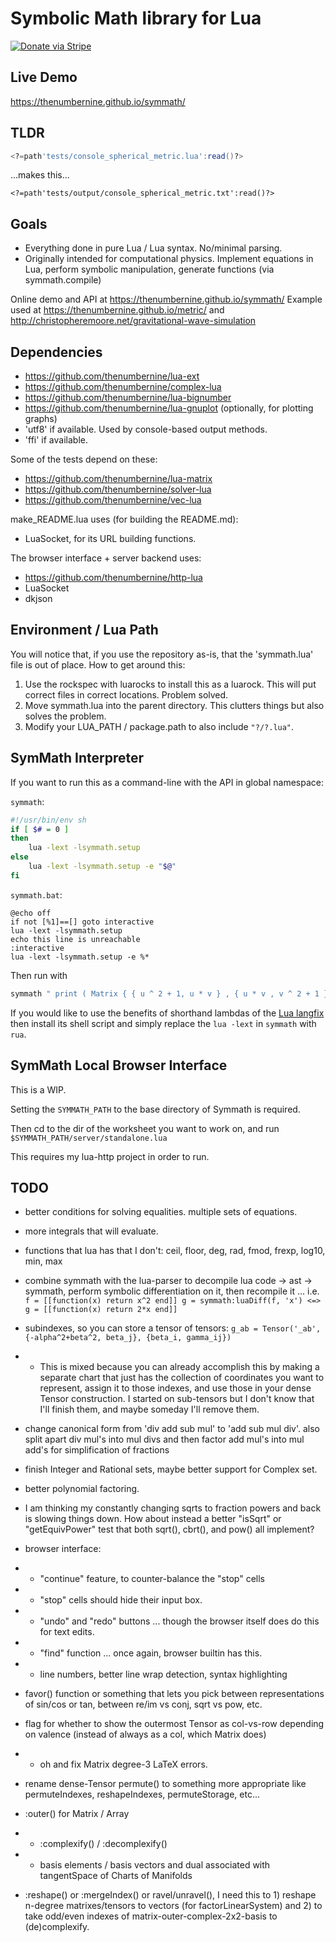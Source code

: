 # Symbolic Math library for Lua

[![Donate via Stripe](https://img.shields.io/badge/Donate-Stripe-green.svg)](https://buy.stripe.com/00gbJZ0OdcNs9zi288)<br>

## Live Demo

https://thenumbernine.github.io/symmath/

## TLDR

``` lua
<?=path'tests/console_spherical_metric.lua':read()?>
```

...makes this...

```
<?=path'tests/output/console_spherical_metric.txt':read()?>
```

## Goals

- Everything done in pure Lua / Lua syntax.  No/minimal parsing.
- Originally intended for computational physics.  Implement equations in Lua, perform symbolic manipulation, generate functions (via symmath.compile)

Online demo and API at https://thenumbernine.github.io/symmath/
Example used at https://thenumbernine.github.io/metric/
	and http://christopheremoore.net/gravitational-wave-simulation  

<?=path'README.reference.md':read()?>

## Dependencies

- https://github.com/thenumbernine/lua-ext
- https://github.com/thenumbernine/complex-lua
- https://github.com/thenumbernine/lua-bignumber
- https://github.com/thenumbernine/lua-gnuplot (optionally, for plotting graphs)
- 'utf8' if available.  Used by console-based output methods.
- 'ffi' if available.

Some of the tests depend on these:

- https://github.com/thenumbernine/lua-matrix
- https://github.com/thenumbernine/solver-lua
- https://github.com/thenumbernine/vec-lua

make\_README.lua uses (for building the README.md):

- LuaSocket, for its URL building functions.

The browser interface + server backend uses:

- https://github.com/thenumbernine/http-lua
- LuaSocket
- dkjson

## Environment / Lua Path

You will notice that, if you use the repository as-is, that the 'symmath.lua' file is out of place.
How to get around this:
1. Use the rockspec with luarocks to install this as a luarock.  This will put correct files in correct locations.  Problem solved.
2. Move symmath.lua into the parent directory.  This clutters things but also solves the problem.
3. Modify your LUA\_PATH / package.path to also include `"?/?.lua"`.

## SymMath Interpreter

If you want to run this as a command-line with the API in global namespace:

` symmath `:
``` bash
#!/usr/bin/env sh
if [ $# = 0 ]
then
	lua -lext -lsymmath.setup
else
	lua -lext -lsymmath.setup -e "$@"
fi
```

` symmath.bat `:
``` batch
@echo off
if not [%1]==[] goto interactive
lua -lext -lsymmath.setup
echo this line is unreachable
:interactive
lua -lext -lsymmath.setup -e %*
```

Then run with

``` sh
symmath " print ( Matrix { { u ^ 2 + 1, u * v } , { u * v , v ^ 2 + 1 } } : inverse ( ) ) "
```

If you would like to use the benefits of shorthand lambdas of the [Lua langfix](https://github.com/thenumbernine/langfix-lua) then install its shell script and simply replace the `lua -lext` in `symmath` with `rua`.

## SymMath Local Browser Interface

This is a WIP.

Setting the `SYMMATH_PATH` to the base directory of Symmath is required.

Then cd to the dir of the worksheet you want to work on, and run `$SYMMATH_PATH/server/standalone.lua`

This requires my lua-http project in order to run.

## TODO

- better conditions for solving equalities.  multiple sets of equations.

- more integrals that will evaluate.

- functions that lua has that I don't: ceil, floor, deg, rad, fmod, frexp, log10, min, max

- combine symmath with the lua-parser to decompile lua code -> ast -> symmath, perform symbolic differentiation on it, then recompile it ...
	i.e. `f = [[function(x) return x^2 end]] g = symmath:luaDiff(f, 'x') <=> g = [[function(x) return 2*x end]]`

- subindexes, so you can store a tensor of tensors: `g_ab = Tensor('_ab', {-alpha^2+beta^2, beta_j}, {beta_i, gamma_ij})`
-	- This is mixed because you can already accomplish this by making a separate chart that just has the collection of coordinates you want to represent, assign it to those indexes, and use those in your dense Tensor construction.  I started on sub-tensors but I don't know that I'll finish them, and maybe someday I'll remove them.

- change canonical form from 'div add sub mul' to 'add sub mul div'.  also split apart div mul's into mul divs and then factor add mul's into mul add's for simplification of fractions

- finish Integer and Rational sets, maybe better support for Complex set.

- better polynomial factoring.

- I am thinking my constantly changing sqrts to fraction powers and back is slowing things down.  How about instead a better "isSqrt" or "getEquivPower" test that both sqrt(), cbrt(), and pow() all implement?

- browser interface:
- - "continue" feature, to counter-balance the "stop" cells
- - "stop" cells should hide their input box.
- - "undo" and "redo" buttons ... though the browser itself does do this for text edits.
- - "find" function ... once again, browser builtin has this.
- - line numbers, better line wrap detection, syntax highlighting

- favor() function or something that lets you pick between representations of sin/cos or tan, between re/im vs conj, sqrt vs pow, etc.

- flag for whether to show the outermost Tensor as col-vs-row depending on valence (instead of always as a col, which Matrix does)
- - oh and fix Matrix degree-3 LaTeX errors.

- rename dense-Tensor permute() to something more appropriate like permuteIndexes, reshapeIndexes, permuteStorage, etc...
- :outer() for Matrix / Array
- - :complexify() / :decomplexify()
- - basis elements / basis vectors and dual associated with tangentSpace of Charts of Manifolds
- :reshape() or :mergeIndex() or ravel/unravel(), I need this to 1) reshape n-degree matrixes/tensors to vectors (for factorLinearSystem) and 2) to take odd/even indexes of matrix-outer-complex-2x2-basis to (de)complexify.

<?
require 'ext'
local url = require 'socket.url'

local base = [[https://thenumbernine.github.io/lua/symmath/]]

local s = table{[[
Output Examples:
]]}

local fs = table()
for f in path:rdir(function(f, isdir)
	f = path(f)
	return f.path ~= '.git' 
		and f.path:sub(1,6) ~= 'server'
		and (isdir or f.path:sub(-5) == '.html')
end) do fs:insert(f) end
fs:sort(function(a,b) return a.path < b.path end)
for _,f in ipairs(fs) do
	local name = f.path:sub(1,-6)
	s:insert('['..name..']('..base..
		url.escape(f.path)
			:gsub('%%2f','/')
			:gsub('%%2e','.')
		..')\n')
end
?>
<?=s:concat'\n'?>
